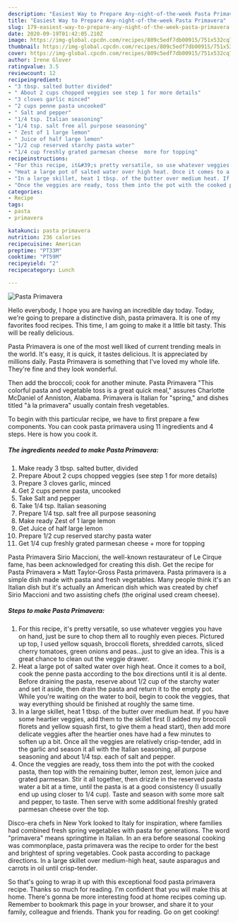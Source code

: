 ```yaml
---
description: "Easiest Way to Prepare Any-night-of-the-week Pasta Primavera"
title: "Easiest Way to Prepare Any-night-of-the-week Pasta Primavera"
slug: 179-easiest-way-to-prepare-any-night-of-the-week-pasta-primavera
date: 2020-09-19T01:42:05.210Z
image: https://img-global.cpcdn.com/recipes/809c5edf7db00915/751x532cq70/pasta-primavera-recipe-main-photo.jpg
thumbnail: https://img-global.cpcdn.com/recipes/809c5edf7db00915/751x532cq70/pasta-primavera-recipe-main-photo.jpg
cover: https://img-global.cpcdn.com/recipes/809c5edf7db00915/751x532cq70/pasta-primavera-recipe-main-photo.jpg
author: Irene Glover
ratingvalue: 3.5
reviewcount: 12
recipeingredient:
- "3 tbsp. salted butter divided"
- " About 2 cups chopped veggies see step 1 for more details"
- "3 cloves garlic minced"
- "2 cups penne pasta uncooked"
- " Salt and pepper"
- "1/4 tsp. Italian seasoning"
- "1/4 tsp. salt free all purpose seasoning"
- " Zest of 1 large lemon"
- " Juice of half large lemon"
- "1/2 cup reserved starchy pasta water"
- "1/4 cup freshly grated parmesan cheese  more for topping"
recipeinstructions:
- "For this recipe, it&#39;s pretty versatile, so use whatever veggies you have on hand, just be sure to chop them all to roughly even pieces. Pictured up top, I used yellow squash, broccoli florets, shredded carrots, sliced cherry tomatoes, green onions and peas...just to give an idea. This is a great chance to clean out the veggie drawer."
- "Heat a large pot of salted water over high heat. Once it comes to a boil, cook the penne pasta according to the box directions until it is al dente. Before draining the pasta, reserve about 1/2 cup of the starchy water and set it aside, then drain the pasta and return it to the empty pot. While you&#39;re waiting on the water to boil, begin to cook the veggies, that way everything should be finished at roughly the same time."
- "In a large skillet, heat 1 tbsp. of the butter over medium heat. If you have some heartier veggies, add them to the skillet first (I added my broccoli florets and yellow squash first, to give them a head start), then add more delicate veggies after the heartier ones have had a few minutes to soften up a bit. Once all the veggies are relatively crisp-tender, add in the garlic and season it all with the Italian seasoning, all purpose seasoning and about 1/4 tsp. each of salt and pepper."
- "Once the veggies are ready, toss them into the pot with the cooked pasta, then top with the remaining butter, lemon zest, lemon juice and grated parmesan. Stir it all together, then drizzle in the reserved pasta water a bit at a time, until the pasta is at a good consistency (I usually end up using closer to 1/4 cup). Taste and season with some more salt and pepper, to taste. Then serve with some additional freshly grated parmesan cheese over the top."
categories:
- Recipe
tags:
- pasta
- primavera

katakunci: pasta primavera 
nutrition: 236 calories
recipecuisine: American
preptime: "PT33M"
cooktime: "PT59M"
recipeyield: "2"
recipecategory: Lunch

---
```



![Pasta Primavera](https://img-global.cpcdn.com/recipes/809c5edf7db00915/751x532cq70/pasta-primavera-recipe-main-photo.jpg)

Hello everybody, I hope you are having an incredible day today. Today, we're going to prepare a distinctive dish, pasta primavera. It is one of my favorites food recipes. This time, I am going to make it a little bit tasty. This will be really delicious.

Pasta Primavera is one of the most well liked of current trending meals in the world. It's easy, it is quick, it tastes delicious. It is appreciated by millions daily. Pasta Primavera is something that I've loved my whole life. They're fine and they look wonderful.

Then add the broccoli; cook for another minute. Pasta Primavera &#34;This colorful pasta and vegetable toss is a great quick meal,&#34; assures Charlotte McDaniel of Anniston, Alabama. Primavera is Italian for &#34;spring,&#34; and dishes titled &#34;à la primavera&#34; usually contain fresh vegetables.


To begin with this particular recipe, we have to first prepare a few components. You can cook pasta primavera using 11 ingredients and 4 steps. Here is how you cook it.

<!--inarticleads1-->

##### The ingredients needed to make Pasta Primavera:

1. Make ready 3 tbsp. salted butter, divided
1. Prepare  About 2 cups chopped veggies (see step 1 for more details)
1. Prepare 3 cloves garlic, minced
1. Get 2 cups penne pasta, uncooked
1. Take  Salt and pepper
1. Take 1/4 tsp. Italian seasoning
1. Prepare 1/4 tsp. salt free all purpose seasoning
1. Make ready  Zest of 1 large lemon
1. Get  Juice of half large lemon
1. Prepare 1/2 cup reserved starchy pasta water
1. Get 1/4 cup freshly grated parmesan cheese + more for topping


Pasta Primavera Sirio Maccioni, the well-known restaurateur of Le Cirque fame, has been acknowledged for creating this dish. Get the recipe for Pasta Primavera » Matt Taylor-Gross Pasta primavera. Pasta primavera is a simple dish made with pasta and fresh vegetables. Many people think it&#39;s an Italian dish but it&#39;s actually an American dish which was created by chef Sirio Maccioni and two assisting chefs (the original used cream cheese). 

<!--inarticleads2-->

##### Steps to make Pasta Primavera:

1. For this recipe, it&#39;s pretty versatile, so use whatever veggies you have on hand, just be sure to chop them all to roughly even pieces. Pictured up top, I used yellow squash, broccoli florets, shredded carrots, sliced cherry tomatoes, green onions and peas...just to give an idea. This is a great chance to clean out the veggie drawer.
1. Heat a large pot of salted water over high heat. Once it comes to a boil, cook the penne pasta according to the box directions until it is al dente. Before draining the pasta, reserve about 1/2 cup of the starchy water and set it aside, then drain the pasta and return it to the empty pot. While you&#39;re waiting on the water to boil, begin to cook the veggies, that way everything should be finished at roughly the same time.
1. In a large skillet, heat 1 tbsp. of the butter over medium heat. If you have some heartier veggies, add them to the skillet first (I added my broccoli florets and yellow squash first, to give them a head start), then add more delicate veggies after the heartier ones have had a few minutes to soften up a bit. Once all the veggies are relatively crisp-tender, add in the garlic and season it all with the Italian seasoning, all purpose seasoning and about 1/4 tsp. each of salt and pepper.
1. Once the veggies are ready, toss them into the pot with the cooked pasta, then top with the remaining butter, lemon zest, lemon juice and grated parmesan. Stir it all together, then drizzle in the reserved pasta water a bit at a time, until the pasta is at a good consistency (I usually end up using closer to 1/4 cup). Taste and season with some more salt and pepper, to taste. Then serve with some additional freshly grated parmesan cheese over the top.


Disco-era chefs in New York looked to Italy for inspiration, where families had combined fresh spring vegetables with pasta for generations. The word &#34;primavera&#34; means springtime in Italian. In an era before seasonal cooking was commonplace, pasta primavera was the recipe to order for the best and brightest of spring vegetables. Cook pasta according to package directions. In a large skillet over medium-high heat, saute asparagus and carrots in oil until crisp-tender. 

So that's going to wrap it up with this exceptional food pasta primavera recipe. Thanks so much for reading. I'm confident that you will make this at home. There's gonna be more interesting food at home recipes coming up. Remember to bookmark this page in your browser, and share it to your family, colleague and friends. Thank you for reading. Go on get cooking!

